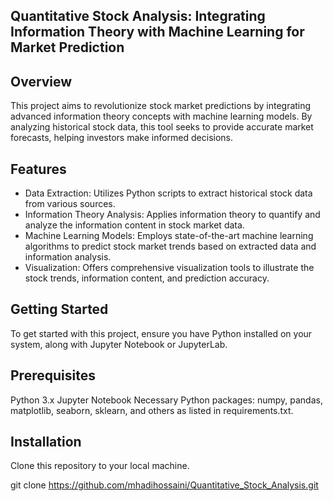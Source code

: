 ## Quantitative Stock Analysis: Integrating Information Theory with Machine Learning for Market Prediction

## Overview
This project aims to revolutionize stock market predictions by integrating advanced information theory concepts with machine learning models. 
By analyzing historical stock data, this tool seeks to provide accurate market forecasts, helping investors make informed decisions.

## Features
- Data Extraction: Utilizes Python scripts to extract historical stock data from various sources.
- Information Theory Analysis: Applies information theory to quantify and analyze the information content in stock market data.
- Machine Learning Models: Employs state-of-the-art machine learning algorithms to predict stock market trends based on extracted data and information analysis.
- Visualization: Offers comprehensive visualization tools to illustrate the stock trends, information content, and prediction accuracy.

## Getting Started
To get started with this project, ensure you have Python installed on your system, along with Jupyter Notebook or JupyterLab.

## Prerequisites
Python 3.x
Jupyter Notebook
Necessary Python packages: numpy, pandas, matplotlib, seaborn, sklearn, and others as listed in requirements.txt.

## Installation
Clone this repository to your local machine.

git clone https://github.com/mhadihossaini/Quantitative_Stock_Analysis.git

